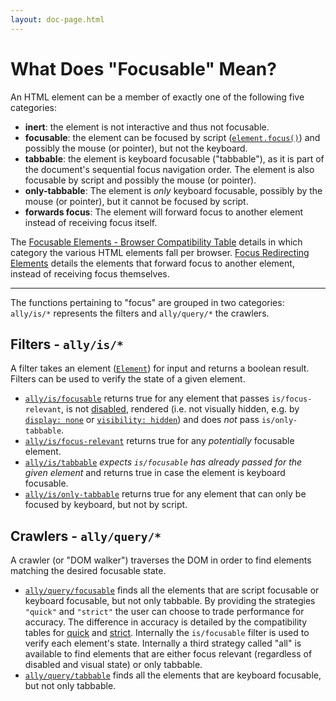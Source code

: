 ```yaml
---
layout: doc-page.html
---
```


# What Does "Focusable" Mean?

An HTML element can be a member of exactly one of the following five categories:

* **inert**: the element is not interactive and thus not focusable.
* **focusable**: the element can be focused by script ([`element.focus()`](https://developer.mozilla.org/en-US/docs/Web/API/HTMLElement/focus)) and possibly the mouse (or pointer), but not the keyboard.
* **tabbable**: the element is keyboard focusable ("tabbable"), as it is part of the document's sequential focus navigation order. The element is also focusable by script and possibly the mouse (or pointer).
* **only-tabbable**: The element is *only* keyboard focusable, possibly by the mouse (or pointer), but it cannot be focused by script.
* **forwards focus**: The element will forward focus to another element instead of receiving focus itself.


The [Focusable Elements - Browser Compatibility Table](./data-tables/focusable.md) details in which category the various HTML elements fall per browser. [Focus Redirecting Elements](./data-tables/focusable.redirect.md) details the elements that forward focus to another element, instead of receiving focus themselves.

---

The functions pertaining to "focus" are grouped in two categories: `ally/is/*` represents the filters and `ally/query/*` the crawlers.


## Filters - `ally/is/*`

A filter takes an element ([`Element`](https://developer.mozilla.org/en-US/docs/Web/API/Element)) for input and returns a boolean result. Filters can be used to verify the state of a given element.

* [`ally/is/focusable`](./api/is/focusable.md) returns true for any element that passes `is/focus-relevant`, is not [disabled](https://developer.mozilla.org/en-US/docs/Mozilla/Tech/XUL/Attribute/disabled), rendered (i.e. not visually hidden, e.g. by [`display: none`](https://developer.mozilla.org/en-US/docs/Web/CSS/display) or [`visibility: hidden`](https://developer.mozilla.org/en-US/docs/Web/CSS/visibility)) and does *not* pass `is/only-tabbable`.
* [`ally/is/focus-relevant`](./api/is/focus-relevant.md) returns true for any *potentially* focusable element.
* [`ally/is/tabbable`](./api/is/tabbable.md) *expects `is/focusable` has already passed for the given element* and returns true in case the element is keyboard focusable.
* [`ally/is/only-tabbable`](./api/is/only-tabbable.md) returns true for any element that can only be focused by keyboard, but not by script.


## Crawlers - `ally/query/*`

A crawler (or "DOM walker") traverses the DOM in order to find elements matching the desired focusable state.

* [`ally/query/focusable`](./api/query/focusable.md) finds all the elements that are script focusable or keyboard focusable, but not only tabbable. By providing the strategies `"quick"` and `"strict"` the user can choose to trade performance for accuracy. The difference in accuracy is detailed by the compatibility tables for [quick](./data-tables/focusable.quick.md) and [strict](./data-tables/focusable.strict.md). Internally the `is/focusable` filter is used to verify each element's state. Internally a third strategy called "all" is available to find elements that are either focus relevant (regardless of disabled and visual state) or only tabbable.
* [`ally/query/tabbable`](./api/query/tabbable.md) finds all the elements that are keyboard focusable, but not only tabbable.

